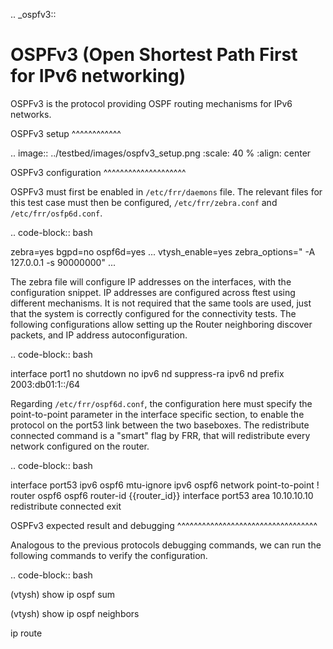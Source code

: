 .. _ospfv3::

OSPFv3 (Open Shortest Path First for IPv6 networking)
=====================================================

OSPFv3 is the protocol providing OSPF routing mechanisms for IPv6 networks.

OSPFv3 setup
^^^^^^^^^^^^

.. image:: ../testbed/images/ospfv3_setup.png
  :scale: 40 %
  :align: center

OSPFv3 configuration
^^^^^^^^^^^^^^^^^^^^

OSPFv3 must first be enabled in `/etc/frr/daemons` file. The relevant files for this test case must then be
configured, `/etc/frr/zebra.conf` and `/etc/frr/osfp6d.conf`. 

.. code-block:: bash

  zebra=yes
  bgpd=no
  ospf6d=yes
  ...
  vtysh_enable=yes
  zebra_options="  -A 127.0.0.1 -s 90000000"
  ...

The zebra file will configure IP addresses on the interfaces, with the configuration snippet. IP addresses
are configured across ftest using different mechanisms. It is not required that the same tools are used,
just that the system is correctly configured for the connectivity tests. The following configurations allow
setting up the Router neighboring discover packets, and IP address autoconfiguration.

.. code-block:: bash

  interface port1
    no shutdown
    no ipv6 nd suppress-ra
    ipv6 nd prefix 2003:db01:1::/64

Regarding `/etc/frr/ospf6d.conf`, the configuration here must specify the point-to-point parameter in the
interface specific section, to enable the protocol on the port53 link between the two baseboxes.
The redistribute connected command is a "smart" flag by FRR, that will redistribute every network configured
on the router.

.. code-block:: bash

  interface port53
    ipv6 ospf6 mtu-ignore
    ipv6 ospf6 network point-to-point
  !
  router ospf6
  	ospf6 router-id {{router_id}}
  	interface port53 area 10.10.10.10
  	redistribute connected
  exit

OSPFv3 expected result and debugging
^^^^^^^^^^^^^^^^^^^^^^^^^^^^^^^^^^

Analogous to the previous protocols debugging commands, we can run the following commands to verify the configuration.

.. code-block:: bash

  (vtysh) show ip ospf sum
  
  (vtysh) show ip ospf neighbors
  
  ip route
